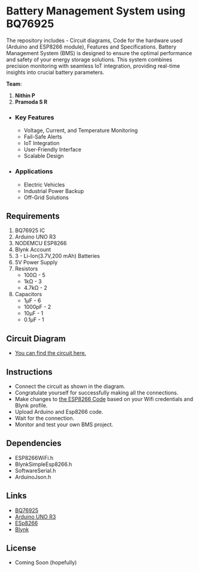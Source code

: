 # Battery Management System using BQ76925
The repository includes - Circuit diagrams, Code for the hardware used (Arduino and ESP8266 module), Features and Specifications.
Battery Management System (BMS) is designed to ensure the optimal performance and safety of your energy storage solutions. This system combines precision monitoring with seamless IoT integration, providing real-time insights into crucial battery parameters.

   **Team**:
1. **Nithin P**
2. **Pramoda S R**
 - ### Key Features 
   - Voltage, Current, and Temperature Monitoring
   - Fail-Safe Alerts
   - IoT Integration
   - User-Friendly Interface
   - Scalable Design
 - ### Applications
   - Electric Vehicles
   - Industrial Power Backup
   - Off-Grid Solutions

## Requirements
1. BQ76925 IC
2. Arduino UNO R3
3. NODEMCU ESP8266
4. Blynk Account
5. 3 - Li-Ion(3.7V,200 mAh) Batteries
6. 5V Power Supply
7. Resistors
     - 100Ω   - 5
     - 1kΩ    - 3
     - 4.7kΩ  - 2
8. Capacitors
     - 1µF    - 6
     - 1000pF - 2
     - 10µF   - 1
     - 0.1µF  - 1

## Circuit Diagram
 - [You can find the circuit here.](CircuitDiagram/CIRCUIT_DIAGRAM.png)

## Instructions
 - Connect the circuit as shown in the diagram.
 - Congratulate yourself for successfully making all the connections.
 - Make changes to [the ESP8266 Code](ESP8266/Blynk_IoT_clouding.ino) based on your Wifi credentials and Blynk profile.
 - Upload Arduino and Esp8266 code.
 - Wait for the connection.
 - Monitor and test your own BMS project.

## Dependencies
 - ESP8266WiFi.h
 - BlynkSimpleEsp8266.h
 - SoftwareSerial.h
 - ArduinoJson.h

## Links
- [BQ76925](https://www.ti.com/product/BQ76925)
- [Arduino UNO R3](https://docs.arduino.cc/hardware/uno-rev3)
- [ESp8266](https://www.make-it.ca/nodemcu-details-specifications/)
- [Blynk](https://blynk.io/)

## License
 - Coming Soon (hopefully)
